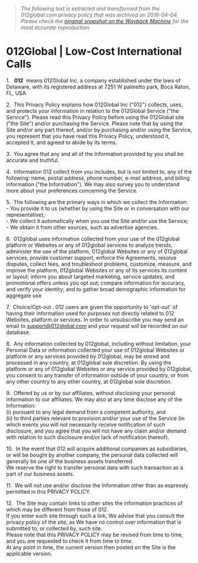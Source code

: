 > *The following text is extracted and transformed from the 012global.com privacy policy that was archived on 2016-04-04. Please check the [original snapshot on the Wayback Machine](https://web.archive.org/web/20160404003902id_/http%3A//www.012global.com/PrivacyPol.html) for the most accurate reproduction.*

# 012Global | Low-Cost International Calls

1.   **012**  means 012Global Inc. a company established under the laws of Delaware, with its registered address at 7251 W palmetto park, Boca Raton, FL, USA

2.  This Privacy Policy explains how 012Global Inc ("012") collects, uses, and protects your information in relation to the 012Global Service ("the Service"). Please read this Privacy Policy before using the 012Global site ("the Site") and/or purchasing the Service. Please note that by using the Site and/or any part thereof, and/or by purchasing and/or using the Service, you represent that you have read this Privacy Policy, understood it, accepted it, and agreed to abide by its terms.

3.  You agree that any and all of the Information provided by you shall be accurate and truthful.

4.  Information 012 collect from you includes, but is not limited to, any of the following: name, postal address, phone number, e-mail address, and billing information ("the Information"). We may also survey you to understand more about your preferences concerning the Service.

5.  The following are the primary ways in which we collect the Information:  
\- You provide it to us (whether by using the Site or in conversation with our representative);  
\- We collect it automatically when you use the Site and/or use the Service;  
\- We obtain it from other sources, such as advertise agencies.

6.  012global uses information collected from your use of the 012global platform or Websites or any of 012global services to analyze trends, administer the use of the platform, 012global Websites or any of 012global services, provide customer support, enforce the Agreements, resolve disputes, collect fees, and troubleshoot problems, customize, measure, and improve the platform, 012global Websites or any of its services its content or layout; inform you about targeted marketing, service updates, and promotional offers unless you opt out; compare information for accuracy, and verify your identity; and to gather broad demographic information for aggregate use

7.  Choice/Opt-out . 012 users are given the opportunity to 'opt-out' of having their information used for purposes not directly related to 012 Websites, platform or services. In order to unsubscribe you may send an email to support@012global.com and your request will be recorded on our database.

8.  Any information collected by 012global, including without limitation, your Personal Data or information collected your use of 012global Websites or platform or any services provided by 012global, may be stored and processed in any country, at 012global sole discretion. By using the platform or any of 012global Websites or any service provided by 012global, you consent to any transfer of information outside of your country, or from any other country to any other country, at 012global sole discretion.

9.  Offered by us or by our affiliates, without disclosing your personal information to our affiliates. We may also at any time disclose any of the Information:  
(i) pursuant to any legal demand from a competent authority, and  
(ii) to third parties relevant to provision and/or your use of the Service (in which events you will not necessarily receive notification of such disclosure, and you agree that you will not have any claim and/or demand with relation to such disclosure and/or lack of notification thereof).

10.  In the event that 012 will acquire additional companies as subsidiaries, or will be bought by another company, the personal data collected will generally be one of the business assets transferred.  
We reserve the right to transfer personal data with such transaction as a part of our business assets.

11.  We will not use and/or disclose the Information other than as expressly permitted in this PRIVACY POLICY.

12.  The Site may contain links to other sites the information practices of which may be different from those of 012.  
If you enter such site through such a link, We advise that you consult the privacy policy of the site, as We have no control over information that is submitted to, or collected by, such site.  
Please note that this PRIVACY POLICY may be revised from time to time, and you are requested to check it from time to time.  
At any point in time, the current version then posted on the Site is the applicable version.
